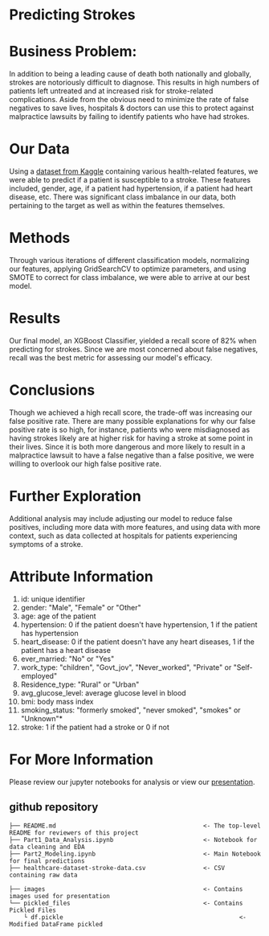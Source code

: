 # Predicting Strokes

# Business Problem:
In addition to being a leading cause of death both nationally and globally, strokes are notoriously difficult to diagnose. This results in high numbers of patients left untreated and at increased risk for stroke-related complications.
Aside from the obvious need to minimize the rate of false negatives to save lives, hospitals & doctors can use this to protect against malpractice lawsuits by failing to identify patients who have had strokes. 
# Our Data
Using a [dataset from Kaggle](https://www.kaggle.com/fedesoriano/stroke-prediction-dataset) containing various health-related features, we were able to predict if a patient is susceptible to a stroke. These features included, gender, age, if a patient had hypertension, if a patient had heart disease, etc. There was significant class imbalance in our data, both pertaining to the target as well as within the features themselves.
<br>
# Methods
Through various iterations of different classification models, normalizing our features, applying GridSearchCV to optimize parameters, and using SMOTE to correct for class imbalance, we were able to arrive at our best model.
# Results
Our final model, an XGBoost Classifier, yielded a recall score of 82% when predicting for strokes. Since we are most concerned about false negatives, recall was the best metric for assessing our model's efficacy. 

# Conclusions
Though we achieved a high recall score, the trade-off was increasing our false positive rate. There are many possible explanations for why our false positive rate is so high, for instance, patients who were misdiagnosed as having strokes likely are at higher risk for having a stroke at some point in their lives. Since it is both more dangerous and more likely to result in a malpractice lawsuit to have a false negative than a false positive, we were willing to overlook our high false positive rate.
# Further Exploration
Additional analysis may include adjusting our model to reduce false positives, including more data with more features, and using data with more context, such as data collected at hospitals for patients experiencing symptoms of a stroke. 
# Attribute Information
1) id: unique identifier
2) gender: "Male", "Female" or "Other"
3) age: age of the patient
4) hypertension: 0 if the patient doesn't have hypertension, 1 if the patient has hypertension
5) heart_disease: 0 if the patient doesn't have any heart diseases, 1 if the patient has a heart disease
6) ever_married: "No" or "Yes"
7) work_type: "children", "Govt_jov", "Never_worked", "Private" or "Self-employed"
8) Residence_type: "Rural" or "Urban"
9) avg_glucose_level: average glucose level in blood
10) bmi: body mass index
11) smoking_status: "formerly smoked", "never smoked", "smokes" or "Unknown"*
12) stroke: 1 if the patient had a stroke or 0 if not
# For More Information
Please review our jupyter notebooks for analysis or view our [presentation](https://docs.google.com/presentation/d/1OgyJTN_87JvMij8mGmrIpnMZMrbiFTJudh3ZKB4Ps7A/edit?usp=sharing).
## github repository

    ├── README.md                                         <- The top-level README for reviewers of this project
    ├── Part1_Data_Analysis.ipynb                         <- Notebook for data cleaning and EDA
    ├── Part2_Modeling.ipynb							  <- Main Notebook for final predictions
    ├── healthcare-dataset-stroke-data.csv				  <- CSV containing raw data
														
    ├── images                                            <- Contains images used for presentation
    └── pickled_files                                     <- Contains Pickled Files
        └ df.pickle                                     			<- Modified DataFrame pickled
        
